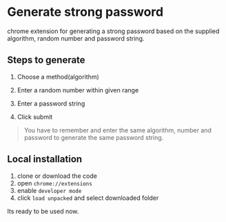 # Generate strong password

chrome extension for generating a strong password based on the supplied algorithm, random number and password string.

## Steps to generate

1. Choose a method(algorithm)

2. Enter a random number within given range

3. Enter a password string

4. Click submit

> You have to remember and enter the same algorithm, number and password to generate the same password string.

## Local installation

1. clone or download the code
2. open `chrome://extensions`
3. enable `developer mode`
4. click `load unpacked` and select downloaded folder

Its ready to be used now.
